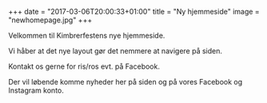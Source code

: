 +++
date = "2017-03-06T20:00:33+01:00"
title = "Ny hjemmeside"
image = "newhomepage.jpg"
+++

Velkommen til Kimbrerfestens nye hjemmeside.

Vi håber at det nye layout gør det nemmere at navigere på siden.

Kontakt os gerne for ris/ros evt. på Facebook.

Der vil løbende komme nyheder her på siden og på vores Facebook og Instagram konto.